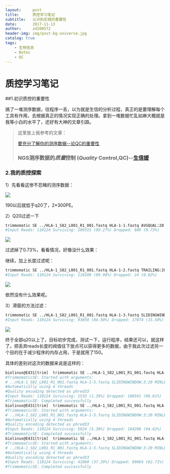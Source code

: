 ```yaml
---
layout:     post
title:      质控学习笔记
subtitle:   认识到实践的重要性
date:       2017-11-13
author:     zd200572
header-img: img/post-bg-universe.jpg
catalog: true
tags:
    - 生物信息
    - Notes
    - QC
---
```


# 质控学习笔记

##1.初识质控的重要性

搞了一堆测序数据，往程序一丢，以为就是生信的分析过程，真正的是要理解每个工具有作用，去根据真正的情况实现正确的处理。拿到一堆数据忙乱如麻大概就是我等小白的水平了，还好有大神的文章引路。

>这里放上我参考的文章：
>
>[要充分了解你的测序数据--论QC的重要性](http://www.biotrainee.com/thread-324-1-1.html)
>
>### NGS测序数据的*质量*控制 (*Quality* Control,QC)--[生信媛](http://mp.weixin.qq.com/profile?src=3&timestamp=1510558460&ver=1&signature=TtT-Ig9-yaFMI*nR8sHXUak*pl3UBhJlGZNQbJc*ybFx1hRx9wSMvzKS4rkKVYbfYL4TCvAVbS*uNNukOSHDVw==)

### 2.我的质控探索

1）先看看这惨不忍睹的测序数据：

![](http://owxbk335s.bkt.clouddn.com/qc-raw.png)

190以后就低于q20了，2*300PE。

2）Q20过滤一下

```sh
trimmomatic SE ../HLA-1_S82_L001_R1_001.fastq HLA-1-1.fastq AVGQUAL:20
#Input Reads: 110124 Surviving: 109315 (99.27%) Dropped: 809 (0.73%)
```

![](http://owxbk335s.bkt.clouddn.com/qc-1-1.png)

过滤掉了0.73%，看看情况，好像没什么效果：

继续，加上长度过滤呢：

```sh
trimmomatic SE ../HLA-1_S82_L001_R1_001.fastq HLA-1-2.fastq TRAILING:20 MINLEN:150
#Input Reads: 110124 Surviving: 110100 (99.98%) Dropped: 24 (0.02%)
```

![](http://owxbk335s.bkt.clouddn.com/qc-1-2.png)



依然没有什么效果呢。

3）滑窗的方法过滤：

```sh
trimmomatic SE ../HLA-1_S82_L001_R1_001.fastq HLA-1-3.fastq SLIDINGWINDOW:3:20 MINLEN:150
#Input Reads: 110124 Surviving: 93050 (84.50%) Dropped: 17074 (15.50%)
```

![](http://owxbk335s.bkt.clouddn.com/qc-1-3.png)

终于全部q20以上了，目标初步完成，测试一下，运行程序，结果还可以，就这样了。把丢弃reads长度的阀值往下放点可以获得更多的数据，由于我此次过滤另一个目的在于减少程序的内存占用，于是就用了150。

具体的差别对这次的数据来说是这样的：

```sh
biolinux@E431[trim]  trimmomatic SE ../HLA-1_S82_L001_R1_001.fastq HLA-1-5.fastq SLIDINGWINDOW:3:20 MINLEN:280
#TrimmomaticSE: Started with arguments:
# ../HLA-1_S82_L001_R1_001.fastq HLA-1-5.fastq SLIDINGWINDOW:3:20 MINLEN:280
#Automatically using 4 threads
#Quality encoding detected as phred33
#Input Reads: 110124 Surviving: 1533 (1.39%) Dropped: 108591 (98.61%)
#TrimmomaticSE: Completed successfully
biolinux@E431[trim]  trimmomatic SE ../HLA-1_S82_L001_R1_001.fastq HLA-1-5.fastq SLIDINGWINDOW:3:20 MINLEN:260
#TrimmomaticSE: Started with arguments:
# ../HLA-1_S82_L001_R1_001.fastq HLA-1-5.fastq SLIDINGWINDOW:3:20 MINLEN:260
#Automatically using 4 threads
#Quality encoding detected as phred33
#Input Reads: 110124 Surviving: 5924 (5.38%) Dropped: 104200 (94.62%)
#TrimmomaticSE: Completed successfully
biolinux@E431[trim]  trimmomatic SE ../HLA-1_S82_L001_R1_001.fastq HLA-1-5.fastq SLIDINGWINDOW:3:20 MINLEN:220
#TrimmomaticSE: Started with arguments:
# ../HLA-1_S82_L001_R1_001.fastq HLA-1-5.fastq SLIDINGWINDOW:3:20 MINLEN:220
#Automatically using 4 threads
#Quality encoding detected as phred33
#Input Reads: 110124 Surviving: 41060 (37.29%) Dropped: 69064 (62.71%)
#TrimmomaticSE: Completed successfully
```

